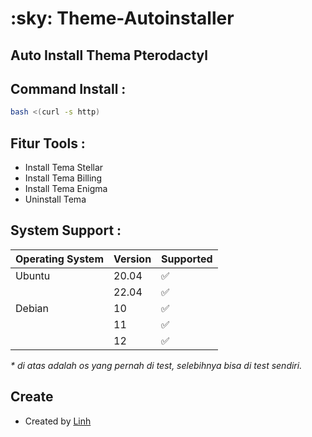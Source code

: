 # :sky: Theme-Autoinstaller



## Auto Install Thema Pterodactyl

## Command Install :

```bash
bash <(curl -s http)
```

## Fitur Tools :

- Install Tema Stellar
- Install Tema Billing
- Install Tema Enigma
- Uninstall Tema

## System Support :

| Operating System | Version | Supported          |
| ---------------- | ------- | ------------------ |
| Ubuntu           | 20.04   | :white_check_mark: |
|                  | 22.04   | :white_check_mark: |
| Debian           | 10      | :white_check_mark: |
|                  | 11      | :white_check_mark: |
|                  | 12      | :white_check_mark: |

_\* di atas adalah os yang pernah di test, selebihnya bisa di test sendiri._

## Create
- Created by [ Linh ](https://github.com/veryLinh)

